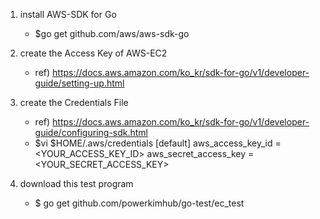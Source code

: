 1. install AWS-SDK for Go
   - $go get github.com/aws/aws-sdk-go
   
2. create the Access Key of AWS-EC2
   - ref) https://docs.aws.amazon.com/ko_kr/sdk-for-go/v1/developer-guide/setting-up.html 
   
3. create the Credentials File
   - ref) https://docs.aws.amazon.com/ko_kr/sdk-for-go/v1/developer-guide/configuring-sdk.html
   - $vi $HOME/.aws/credentials
      [default]
      aws_access_key_id = <YOUR_ACCESS_KEY_ID>
      aws_secret_access_key = <YOUR_SECRET_ACCESS_KEY>

4. download this test program
   - $ go get github.com/powerkimhub/go-test/ec_test
